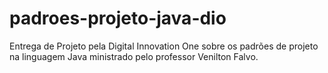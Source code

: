 # padroes-projeto-java-dio
Entrega de Projeto pela Digital Innovation One sobre os padrões de projeto na linguagem Java ministrado pelo professor Venilton Falvo.
